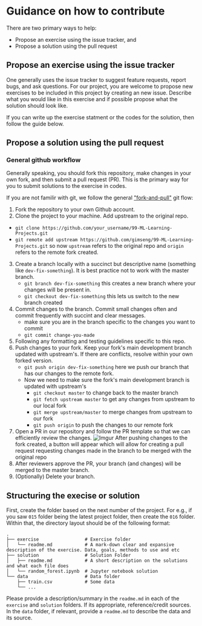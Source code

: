 # Guidance on how to contribute

There are two primary ways to help:

- Propose an exercise using the issue tracker, and
- Propose a solution using the pull request

## Propose an exercise using the issue tracker

One generally uses the issue tracker to suggest feature requests, report bugs, and ask questions.
For our project, you are welcome to propose new exercises to be included in this project by creating an new issue.
Describe what you would like in this exercise and if possible propose what the solution should look like.

If you can write up the exercise statment or the codes for the solution, then follow the guide below.

## Propose a solution using the pull request

### General github workflow

Generally speaking, you should fork this repository, make changes in your own fork, and then submit a pull request (PR).
This is the primary way for you to submit solutions to the exercise in codes.

If you are not familir with git, we follow the general ["fork-and-pull"](https://github.com/susam/gitpr) git flow:

1. Fork the repository to your own Github account.
2. Clone the project to your machine. Add upstream to the original repo.

- `git clone https://github.com/your_username/99-ML-Learning-Projects.git`
- `git remote add upstream https://github.com/gimseng/99-ML-Learning-Projects.git` so now `upstream` refers to the original repo and `origin` refers to the remote fork created.

3. Create a branch locally with a succinct but descriptive name (something like `dev-fix-something`). It is best practice not to work with the master branch.
   - `git branch dev-fix-something` this creates a new branch where your changes will be present in.
   - `git checkout dev-fix-something` this lets us switch to the new branch created
4. Commit changes to the branch. Commit small changes often and commit frequently with succint and clear messages.
   - make sure you are in the branch specific to the changes you want to commit
   - `git commit change-you-made`
5. Following any formatting and testing guidelines specific to this repo.
6. Push changes to your fork. Keep your fork's main development branch updated with upstream's. If there are conflicts, resolve within your own forked version.
   - `git push origin dev-fix-something` here we push our branch that has our changes to the remote fork.
   - Now we need to make sure the fork's main development branch is updated with upstream's
     - `git checkout master` to change back to the master branch
     - `git fetch upstream master` to get any changes from upstream to our local fork
     - `git merge upstream/master` to merge changes from upstream to our fork
     - `git push origin` to push the changes to our remote fork
7. Open a PR in our repository and follow the PR template so that we can efficiently review the changes.
   ![Imgur](https://i.imgur.com/Lrv6oOV.png)
   After pushing changes to the fork created, a button will appear which will allow for creating a pull request requesting changes made in the branch to be merged with the original repo
8. After reviewers approve the PR, your branch (and changes) will be merged to the master branch.
9. (Optionally) Delete your branch.

## Structuring the execise or solution

First, create the folder based on the next number of the project. For e.g., if you saw `015` folder being the latest project folder, then create the `016` folder. Within that, the directory layout should be of the following format:

    .
    ├── exercise                 # Exercise folder
    │   └── readme.md            # A mark-down clear and expansive description of the exercise. Data, goals, methods to use and etc
    ├── solution                 # Solution Folder
    │   ├── readme.md            # A short description on the solutions and what each file does
    │   └── random_forest.ipynb  # Jupyter notebook solution
    └── data                     # Data folder
        ├── train.csv            # Some data
        └── ...

Please provide a description/summary in the `readme.md` in each of the `exercise` and `solution` folders. If its appropriate, reference/credit sources. In the `data` folder, if relevant, provide a `readme.md` to describe the data and its source.
